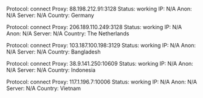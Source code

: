 Protocol: connect
Proxy: 88.198.212.91:3128
Status: working
IP: N/A
Anon: N/A
Server: N/A
Country: Germany

Protocol: connect
Proxy: 206.189.110.249:3128
Status: working
IP: N/A
Anon: N/A
Server: N/A
Country: The Netherlands

Protocol: connect
Proxy: 103.187.100.198:3129
Status: working
IP: N/A
Anon: N/A
Server: N/A
Country: Bangladesh

Protocol: connect
Proxy: 38.9.141.250:10609
Status: working
IP: N/A
Anon: N/A
Server: N/A
Country: Indonesia

Protocol: connect
Proxy: 117.1.196.7:10006
Status: working
IP: N/A
Anon: N/A
Server: N/A
Country: Vietnam

